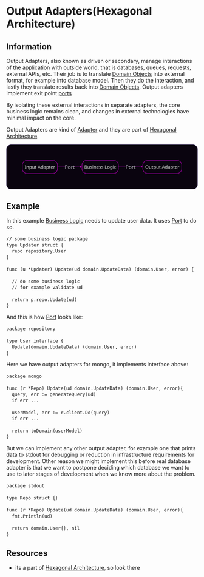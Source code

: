 
# Output Adapters(Hexagonal Architecture)

## Information

Output Adapters, also known as driven or secondary, manage interactions of the application with outside world, that is databases, queues, requests, external APIs, etc. Their job is to translate [Domain Objects](https://github.com/vimcki/design-principles/blob/master/Domain%20Objects.md) into external format, for example into database model. Then they do the interaction, and lastly they translate results back into [Domain Objects](https://github.com/vimcki/design-principles/blob/master/Domain%20Objects.md). Output adapters implement exit point [ports](https://github.com/vimcki/design-principles/blob/master/Port.md)

By isolating these external interactions in separate adapters, the core business logic remains clean, and changes in external technologies have minimal impact on the core.

Output Adapters are kind of [Adapter](https://github.com/vimcki/design-principles/blob/master/Adapter.md) and they are part of [Hexagonal Architecture](https://github.com/vimcki/design-principles/blob/master/Hexagonal%20Architecture.md).

![Hexagonal Architecture](/images/hex.svg)

## Example

In this example [Business Logic](https://github.com/vimcki/design-principles/blob/master/Business%20Logic.md) needs to update user data. It uses [Port](https://github.com/vimcki/design-principles/blob/master/Port.md) to do so. 

```golang
// some business logic package
type Updater struct {
  repo repository.User
}

func (u *Updater) Update(ud domain.UpdateData) (domain.User, error) {

  // do some business logic
  // for example validate ud

  return p.repo.Update(ud)
}
```

And this is how [Port](https://github.com/vimcki/design-principles/blob/master/Port.md) looks like:

```golang
package repository

type User interface {
  Update(domain.UpdateData) (domain.User, error)
}
```


Here we have output adapters for mongo, it implements interface above:

```golang
package mongo

func (r *Repo) Update(ud domain.UpdateData) (domain.User, error){
  query, err := generateQuery(ud)
  if err ...

  userModel, err := r.client.Do(query)
  if err ...

  return toDomain(userModel)
}
```

But we can implement any other output adapter, for example one that prints data to stdout for debugging or reduction in infrastructure requirements for development. Other reason we might implement this before real database adapter is that we want to postpone deciding which database we want to use to later stages of development when we know more about the problem.

```golang
package stdout

type Repo struct {}

func (r *Repo) Update(ud domain.UpdateData) (domain.User, error){
  fmt.Println(ud)

  return domain.User{}, nil
}
```

## Resources

- its a part of [Hexagonal Architecture](https://github.com/vimcki/design-principles/blob/master/Hexagonal%20Architecture.md), so look there
